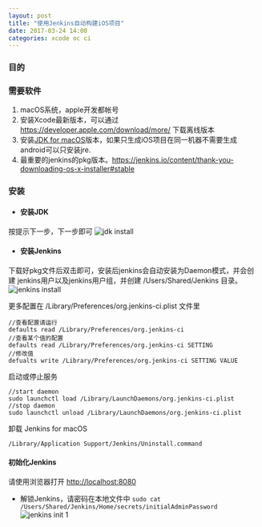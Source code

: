 ```yaml
---
layout: post
title: "使用Jenkins自动构建iOS项目"
date: 2017-03-24 14:00
categories: xcode oc ci
---
```


### 目的 ###



### 需要软件 ###

1. macOS系统，apple开发都帐号
2. 安装Xcode最新版本，可以通过 https://developer.apple.com/download/more/ 下载离线版本
3. 安装[JDK for macOS](http://www.oracle.com/technetwork/java/javase/downloads/jdk8-downloads-2133151.html)版本，如果只生成iOS项目在同一机器不需要生成android可以只安装jre.
4. 最重要的jenkins的pkg版本。https://jenkins.io/content/thank-you-downloading-os-x-installer#stable

### 安装 ###

* #### 安装JDK ####

按提示下一步，下一步即可
![jdk install](http://guohai163.github.io/doc-pic/jenkins4xcode/jdk-install.png)

* #### 安装Jenkins ####

下载好pkg文件后双击即可，安装后jenkins会自动安装为Daemon模式，并会创建 jenkins用户以及jenkins用户组，并创建 /Users/Shared/Jenkins 目录。
![jenkins install](http://guohai163.github.io/doc-pic/jenkins4xcode/jenkins-install.png)

更多配置在 /Library/Preferences/org.jenkins-ci.plist 文件里

~~~
//查看配置请运行
defaults read /Library/Preferences/org.jenkins-ci
//查看某个值的配置
defaults read /Library/Preferences/org.jenkins-ci SETTING
//修改值
defualts write /Library/Preferences/org.jenkins-ci SETTING VALUE
~~~

启动或停止服务

```
//start daemon
sudo launchctl load /Library/LaunchDaemons/org.jenkins-ci.plist
//stop daemon
sudo launchctl unload /Library/LaunchDaemons/org.jenkins-ci.plist
```

卸载 Jenkins for macOS
```
/Library/Application Support/Jenkins/Uninstall.command
```

#### 初始化Jenkins ####

请使用浏览器打开 [http://localhost:8080](http://localhost:8080)

* 解锁Jenkins，请密码在本地文件中 ``` sudo cat /Users/Shared/Jenkins/Home/secrets/initialAdminPassword ```
![jenkins init 1](http://guohai163.github.io/doc-pic/jenkins4xcode/jenkins-init-1.png)
